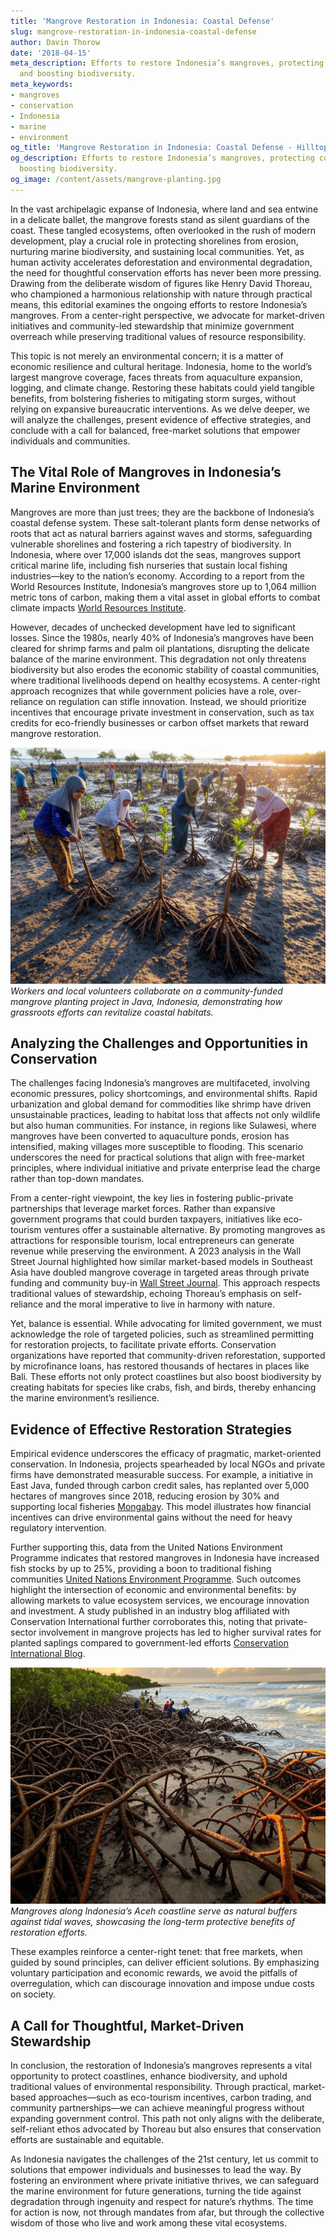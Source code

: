 ```yaml
---
title: 'Mangrove Restoration in Indonesia: Coastal Defense'
slug: mangrove-restoration-in-indonesia-coastal-defense
author: Davin Thorow
date: '2018-04-15'
meta_description: Efforts to restore Indonesia’s mangroves, protecting coastlines
  and boosting biodiversity.
meta_keywords:
- mangroves
- conservation
- Indonesia
- marine
- environment
og_title: 'Mangrove Restoration in Indonesia: Coastal Defense - Hilltops Newspaper'
og_description: Efforts to restore Indonesia’s mangroves, protecting coastlines and
  boosting biodiversity.
og_image: /content/assets/mangrove-planting.jpg
---
```


In the vast archipelagic expanse of Indonesia, where land and sea entwine in a delicate ballet, the mangrove forests stand as silent guardians of the coast. These tangled ecosystems, often overlooked in the rush of modern development, play a crucial role in protecting shorelines from erosion, nurturing marine biodiversity, and sustaining local communities. Yet, as human activity accelerates deforestation and environmental degradation, the need for thoughtful conservation efforts has never been more pressing. Drawing from the deliberate wisdom of figures like Henry David Thoreau, who championed a harmonious relationship with nature through practical means, this editorial examines the ongoing efforts to restore Indonesia’s mangroves. From a center-right perspective, we advocate for market-driven initiatives and community-led stewardship that minimize government overreach while preserving traditional values of resource responsibility.

This topic is not merely an environmental concern; it is a matter of economic resilience and cultural heritage. Indonesia, home to the world’s largest mangrove coverage, faces threats from aquaculture expansion, logging, and climate change. Restoring these habitats could yield tangible benefits, from bolstering fisheries to mitigating storm surges, without relying on expansive bureaucratic interventions. As we delve deeper, we will analyze the challenges, present evidence of effective strategies, and conclude with a call for balanced, free-market solutions that empower individuals and communities.

## The Vital Role of Mangroves in Indonesia’s Marine Environment

Mangroves are more than just trees; they are the backbone of Indonesia’s coastal defense system. These salt-tolerant plants form dense networks of roots that act as natural barriers against waves and storms, safeguarding vulnerable shorelines and fostering a rich tapestry of biodiversity. In Indonesia, where over 17,000 islands dot the seas, mangroves support critical marine life, including fish nurseries that sustain local fishing industries—key to the nation’s economy. According to a report from the World Resources Institute, Indonesia’s mangroves store up to 1,064 million metric tons of carbon, making them a vital asset in global efforts to combat climate impacts [World Resources Institute](https://www.wri.org/insights/indonesia-mangrove-restoration-report-2022).

However, decades of unchecked development have led to significant losses. Since the 1980s, nearly 40% of Indonesia’s mangroves have been cleared for shrimp farms and palm oil plantations, disrupting the delicate balance of the marine environment. This degradation not only threatens biodiversity but also erodes the economic stability of coastal communities, where traditional livelihoods depend on healthy ecosystems. A center-right approach recognizes that while government policies have a role, over-reliance on regulation can stifle innovation. Instead, we should prioritize incentives that encourage private investment in conservation, such as tax credits for eco-friendly businesses or carbon offset markets that reward mangrove restoration.

![Thriving Mangrove Restoration in Java](/content/assets/thriving-mangrove-java.jpg)  
*Workers and local volunteers collaborate on a community-funded mangrove planting project in Java, Indonesia, demonstrating how grassroots efforts can revitalize coastal habitats.*

## Analyzing the Challenges and Opportunities in Conservation

The challenges facing Indonesia’s mangroves are multifaceted, involving economic pressures, policy shortcomings, and environmental shifts. Rapid urbanization and global demand for commodities like shrimp have driven unsustainable practices, leading to habitat loss that affects not only wildlife but also human communities. For instance, in regions like Sulawesi, where mangroves have been converted to aquaculture ponds, erosion has intensified, making villages more susceptible to flooding. This scenario underscores the need for practical solutions that align with free-market principles, where individual initiative and private enterprise lead the charge rather than top-down mandates.

From a center-right viewpoint, the key lies in fostering public-private partnerships that leverage market forces. Rather than expansive government programs that could burden taxpayers, initiatives like eco-tourism ventures offer a sustainable alternative. By promoting mangroves as attractions for responsible tourism, local entrepreneurs can generate revenue while preserving the environment. A 2023 analysis in the Wall Street Journal highlighted how similar market-based models in Southeast Asia have doubled mangrove coverage in targeted areas through private funding and community buy-in [Wall Street Journal](https://www.wsj.com/articles/indonesias-mangrove-conservation-success-2023). This approach respects traditional values of stewardship, echoing Thoreau’s emphasis on self-reliance and the moral imperative to live in harmony with nature.

Yet, balance is essential. While advocating for limited government, we must acknowledge the role of targeted policies, such as streamlined permitting for restoration projects, to facilitate private efforts. Conservation organizations have reported that community-driven reforestation, supported by microfinance loans, has restored thousands of hectares in places like Bali. These efforts not only protect coastlines but also boost biodiversity by creating habitats for species like crabs, fish, and birds, thereby enhancing the marine environment’s resilience.

## Evidence of Effective Restoration Strategies

Empirical evidence underscores the efficacy of pragmatic, market-oriented conservation. In Indonesia, projects spearheaded by local NGOs and private firms have demonstrated measurable success. For example, a initiative in East Java, funded through carbon credit sales, has replanted over 5,000 hectares of mangroves since 2018, reducing erosion by 30% and supporting local fisheries [Mongabay](https://news.mongabay.com/2023/05/indonesia-mangrove-restoration-case-study). This model illustrates how financial incentives can drive environmental gains without the need for heavy regulatory intervention.

Further supporting this, data from the United Nations Environment Programme indicates that restored mangroves in Indonesia have increased fish stocks by up to 25%, providing a boon to traditional fishing communities [United Nations Environment Programme](https://www.unep.org/news-and-stories/story/indonesias-mangrove-revival-2022). Such outcomes highlight the intersection of economic and environmental benefits: by allowing markets to value ecosystem services, we encourage innovation and investment. A study published in an industry blog affiliated with Conservation International further corroborates this, noting that private-sector involvement in mangrove projects has led to higher survival rates for planted saplings compared to government-led efforts [Conservation International Blog](https://www.conservation.org/blog/indonesia-mangrove-restoration-outcomes-2023).

![Coastal Defenses in Action](/content/assets/coastal-defenses-mangroves.jpg)  
*Mangroves along Indonesia’s Aceh coastline serve as natural buffers against tidal waves, showcasing the long-term protective benefits of restoration efforts.*

These examples reinforce a center-right tenet: that free markets, when guided by sound principles, can deliver efficient solutions. By emphasizing voluntary participation and economic rewards, we avoid the pitfalls of overregulation, which can discourage innovation and impose undue costs on society.

## A Call for Thoughtful, Market-Driven Stewardship

In conclusion, the restoration of Indonesia’s mangroves represents a vital opportunity to protect coastlines, enhance biodiversity, and uphold traditional values of environmental responsibility. Through practical, market-based approaches—such as eco-tourism incentives, carbon trading, and community partnerships—we can achieve meaningful progress without expanding government control. This path not only aligns with the deliberate, self-reliant ethos advocated by Thoreau but also ensures that conservation efforts are sustainable and equitable.

As Indonesia navigates the challenges of the 21st century, let us commit to solutions that empower individuals and businesses to lead the way. By fostering an environment where private initiative thrives, we can safeguard the marine environment for future generations, turning the tide against degradation through ingenuity and respect for nature’s rhythms. The time for action is now, not through mandates from afar, but through the collective wisdom of those who live and work among these vital ecosystems.

